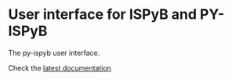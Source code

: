 # User interface for ISPyB and PY-ISPyB

The py-ispyb user interface.

Check the [latest documentation](https://ispyb.github.io/py-ispyb-ui/)
